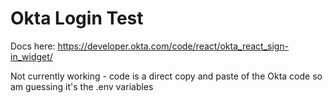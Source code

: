 # Okta Login Test

Docs here: https://developer.okta.com/code/react/okta_react_sign-in_widget/

Not currently working - code is a direct copy and paste of the Okta code so am guessing it's the .env variables
